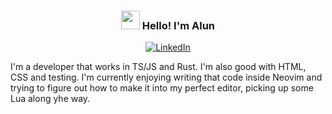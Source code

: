 <!-- Heading -->
<h3 align="center"><img src = "https://raw.githubusercontent.com/MartinHeinz/MartinHeinz/master/wave.gif" width = 30px> Hello! I'm Alun</h3>
<div align="center">
<a href="https://www.linkedin.com/in/alunturner"><img src="https://img.shields.io/badge/LinkedIn--_.svg?style=social&logo=linkedin" alt="LinkedIn"></a>
</div>

 I'm a developer that works in TS/JS and Rust. I'm also good with HTML, CSS and testing. I'm currently enjoying writing that code inside Neovim and trying to figure out how to make it into my perfect editor, picking up some Lua along yhe way.
